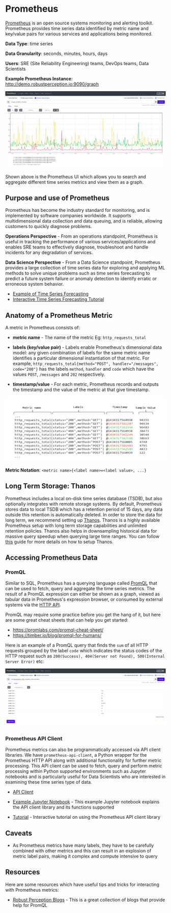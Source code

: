 # Prometheus

[Prometheus](https://prometheus.io/) is an open source systems monitoring and alerting toolkit. Prometheus provides time series data identified by metric name and key/value pairs for various services and applications being monitored.

**Data Type**: time series

**Data Granularity**: seconds, minutes, hours, days

**Users**: SRE (Site Reliability Engineering) teams, DevOps teams, Data Scientists

**Example Prometheus Instance**: http://demo.robustperception.io:9090/graph

![prometheus-timeseries-graph](../assets/images/prometheus-timeseries-graph.png)

Shown above is the Prometheus UI which allows you to search and aggregate different time series metrics and view them as a graph.

## Purpose and use of Prometheus

Prometheus has become the industry standard for monitoring, and is implemented by software companies worldwide. It supports multidimensional data collection and data queuing, and is reliable, allowing customers to quickly diagnose problems.

**Operations Perspective** - From an operations standpoint, Prometheus is useful in tracking the performance of various services/applications and enables SRE teams to effectively diagnose, troubleshoot and handle incidents for any degradation of services.

**Data Science Perspective** - From a Data Science standpoint, Prometheus provides a large collection of time series data for exploring and applying ML methods to solve unique problems such as time series forecasting to predict a future system failure or anomaly detection to identify erratic or erroneous system behavior.

* [Example of Time Series Forecasting](https://www.operate-first.cloud/data-science/time-series/notebooks/ts-4-forecasting.ipynb)
* [Interactive Time Series Forecasting Tutorial](https://learn.openshift.com/ai-machine-learning/prometheus-timeseries-forecasting/)

## Anatomy of a Prometheus Metric

A metric in Prometheus consists of:
* **metric name** - The name of the metric Eg: `http_requests_total`

* **labels (key/value pair)** - Labels enable Prometheus's dimensional data model: any given combination of labels for the same metric name identifies a particular dimensional instantiation of that metric.
For example, `http_requests_total{method="POST", handler="/messages", code="200"}` has the labels `method`, `handler` and `code` which have the values `POST`, `/messages` and `202` respectively.

* **timestamp/value** - For each metric, Prometheus records and outputs the timestamp and the value of the metric at that give timestamp.

![anatomy-metric](../assets/images/anatomy-metric.png)

**Metric Notation**: `<metric name>{<label name>=<label value>, ...}`

## Long Term Storage: Thanos

Prometheus includes a local on-disk time series database (TSDB), but also optionally integrates with remote storage systems. By default, Prometheus stores data to local TSDB which has a retention period of 15 days, any data outside this retention is automatically deleted. In order to store the data for long term, we recommend setting up [Thanos](https://thanos.io/). Thanos is a highly available Prometheus setup with long term storage capabilities and unlimited retention policies. Thanos also helps in downsampling historical data for massive query speedup when querying large time ranges. You can follow [this](https://thanos.io/tip/thanos/getting-started.md/) guide for more details on how to setup Thanos.

## Accessing Prometheus Data

### PromQL

Similar to SQL, Prometheus has a querying language called [PromQL](https://prometheus.io/docs/prometheus/latest/querying/basics/) that can be used to fetch, query and aggregate the time series metrics. The result of a PromQL expression can either be shown as a graph, viewed as tabular data in Prometheus's expression browser, or consumed by external systems via the [HTTP API](https://prometheus.io/docs/prometheus/latest/querying/api/).

PromQL may require some practice before you get the hang of it, but here are some great cheat sheets that can help you get started:
* https://promlabs.com/promql-cheat-sheet/
* https://timber.io/blog/promql-for-humans/

Here is an example of a PromQL query that finds the `sum` of all HTTP requests grouped by the label `code` which indicates the status codes of the HTTP request such as `200(Success), 404(Server not Found), 500(Internal Server Error)` etc:

![promql-example](../assets/images/promql-example.png)

### Prometheus API Client

Prometheus metrics can also be programmatically accessed via API client libraries. We have `prometheus-api-client`, a Python wrapper for the Prometheus HTTP API along with additional functionality for further metric processing. This API client can be used to fetch, query and perform metric processing within Python supported environments such as Jupyter notebooks and is particularly useful for Data Scientists who are interested in examining these time series type of data.

* [API Client](https://github.com/AICoE/prometheus-api-client-python)

* [Example Jupyter Notebook](https://github.com/AICoE/prometheus-api-client-python/blob/master/examples/MetricsList_example.ipynb) - This example Jupyter notebook explains the API client library and its functions supported

* [Tutorial](https://learn.openshift.com/ai-machine-learning/prometheus-api-client/) - Interactive tutorial on using the Prometheus API client library

## Caveats

* As Prometheus metrics have many labels, they have to be carefully combined with other metrics and this can result in an explosion of metric label pairs, making it complex and compute intensive to query

## Resources

Here are some resources which have useful tips and tricks for interacting with Prometheus metrics:

* [Robust Perception Blogs](https://www.robustperception.io/tag/promql) - This is a great collection of blogs that provide help for PromQL
